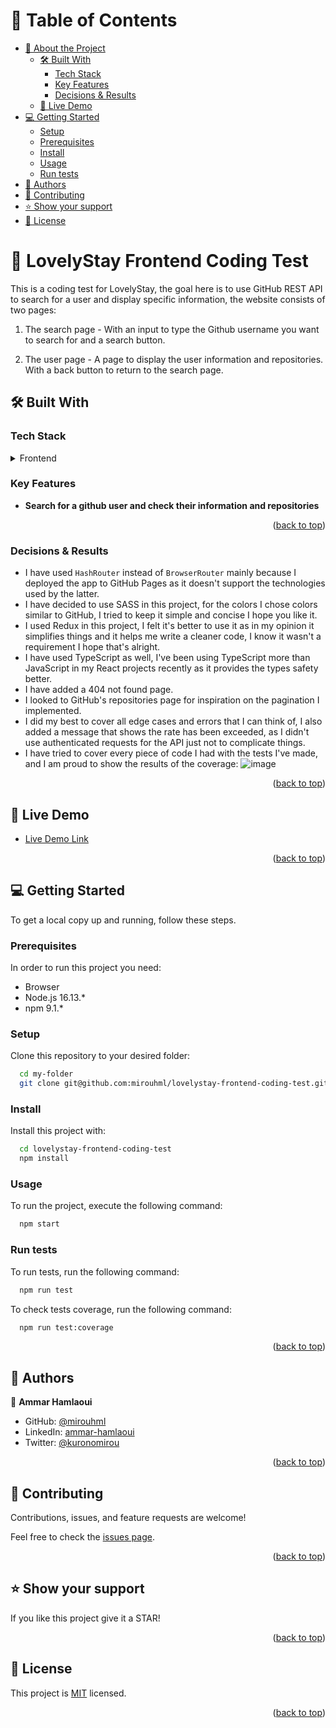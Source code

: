 <a name="readme-top"></a>

<!-- TABLE OF CONTENTS -->

# 📗 Table of Contents

- [📖 About the Project](#about-project)
  - [🛠 Built With](#built-with)
    - [Tech Stack](#tech-stack)
    - [Key Features](#key-features)
    - [Decisions & Results](#decisions-results)
  - [🚀 Live Demo](#live-demo)
- [💻 Getting Started](#getting-started)
  - [Setup](#setup)
  - [Prerequisites](#prerequisites)
  - [Install](#install)
  - [Usage](#usage)
  - [Run tests](#run-tests)
- [👥 Authors](#authors)
- [🤝 Contributing](#contributing)
- [⭐️ Show your support](#support)
- [📝 License](#license)

<!-- PROJECT DESCRIPTION -->

# 📖 LovelyStay Frontend Coding Test <a name="about-project"></a>

This is a coding test for LovelyStay, the goal here is to use GitHub REST API to search for a user and display specific information, the website consists of two pages:

1. The search page - With an input to type the Github username you want to search for and a search button.

2. The user page - A page to display the user information and repositories. With a back button to return to the search page.

## 🛠 Built With <a name="built-with"></a>

### Tech Stack <a name="tech-stack"></a>

<details>
  <summary>Frontend</summary>
  <ul>
    <li><a href="https://reactjs.org/">React.js</a></li>
    <li><a href="https://redux.js.org/">Redux</a></li>
    <li><a href="https://www.typescriptlang.org/">TypeScript</a></li>
  </ul>
</details>

<!-- Features -->

### Key Features <a name="key-features"></a>

- **Search for a github user and check their information and repositories**

<p align="right">(<a href="#readme-top">back to top</a>)</p>

<!-- Decisions & Results -->

### Decisions & Results <a name="decisions-results"></a>

- I have used `HashRouter` instead of `BrowserRouter` mainly because I deployed the app to GitHub Pages as it doesn't support the technologies used by the latter.
- I have decided to use SASS in this project, for the colors I chose colors similar to GitHub, I tried to keep it simple and concise I hope you like it.
- I used Redux in this project, I felt it's better to use it as in my opinion it simplifies things and it helps me write a cleaner code, I know it wasn't a requirement I hope that's alright.
- I have used TypeScript as well, I've been using TypeScript more than JavaScript in my React projects recently as it provides the types safety better.
- I have added a 404 not found page.
- I looked to GitHub's repositories page for inspiration on the pagination I implemented.
- I did my best to cover all edge cases and errors that I can think of, I also added a message that shows the rate has been exceeded, as I didn't use authenticated requests for the API just not to complicate things.
- I have tried to cover every piece of code I had with the tests I've made, and I am proud to show the results of the coverage:
  ![image](https://user-images.githubusercontent.com/20567503/217895071-7810c076-92b6-4fe8-bc3c-9e2c09c7b499.png)

<p align="right">(<a href="#readme-top">back to top</a>)</p>

<!-- LIVE DEMO -->

## 🚀 Live Demo <a name="live-demo"></a>

- [Live Demo Link](https://mirouhml.github.io/lovelystay-frontend-coding-test/)

<p align="right">(<a href="#readme-top">back to top</a>)</p>

<!-- GETTING STARTED -->

## 💻 Getting Started <a name="getting-started"></a>

To get a local copy up and running, follow these steps.

### Prerequisites

In order to run this project you need:

- Browser
- Node.js 16.13.\*
- npm 9.1.\*

### Setup

Clone this repository to your desired folder:

```sh
  cd my-folder
  git clone git@github.com:mirouhml/lovelystay-frontend-coding-test.git
```

### Install

Install this project with:

```sh
  cd lovelystay-frontend-coding-test
  npm install
```

### Usage

To run the project, execute the following command:

```sh
  npm start
```

### Run tests

To run tests, run the following command:

```sh
  npm run test
```

To check tests coverage, run the following command:

```sh
  npm run test:coverage
```

<p align="right">(<a href="#readme-top">back to top</a>)</p>

<!-- AUTHORS -->

## 👥 Authors <a name="authors"></a>

👤 **Ammar Hamlaoui**

- GitHub: [@mirouhml](https://github.com/mirouhml)
- LinkedIn: [ammar-hamlaoui](https://www.linkedin.com/in/ammar-hamlaoui/)
- Twitter: [@kuronomirou](https://twitter.com/kuronomirou)

<p align="right">(<a href="#readme-top">back to top</a>)</p>

<!-- CONTRIBUTING -->

## 🤝 Contributing <a name="contributing"></a>

Contributions, issues, and feature requests are welcome!

Feel free to check the [issues page](../../issues/).

<p align="right">(<a href="#readme-top">back to top</a>)</p>

<!-- SUPPORT -->

## ⭐️ Show your support <a name="support"></a>

If you like this project give it a STAR!

<p align="right">(<a href="#readme-top">back to top</a>)</p>


<!-- LICENSE -->

## 📝 License <a name="license"></a>

This project is [MIT](./LICENSE) licensed.

<p align="right">(<a href="#readme-top">back to top</a>)</p>
